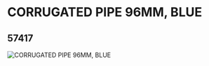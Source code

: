 # CORRUGATED PIPE 96MM, BLUE
## 57417
![CORRUGATED PIPE 96MM, BLUE](https://lc-www-live-s.legocdn.com/media/bricks/5/2/4492731.jpg)